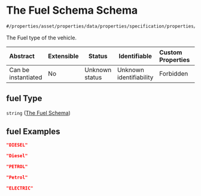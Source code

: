 # The Fuel Schema Schema

```txt
#/properties/asset/properties/data/properties/specification/properties/fuel#/properties/asset/properties/data/properties/specification/properties/fuel
```

The Fuel type of the vehicle.


| Abstract            | Extensible | Status         | Identifiable            | Custom Properties | Additional Properties | Access Restrictions | Defined In                                                                                          |
| :------------------ | ---------- | -------------- | ----------------------- | :---------------- | --------------------- | ------------------- | --------------------------------------------------------------------------------------------------- |
| Can be instantiated | No         | Unknown status | Unknown identifiability | Forbidden         | Allowed               | none                | [policy_transaction.schema.json\*](../../out/policy_transaction.schema.json "open original schema") |

## fuel Type

`string` ([The Fuel Schema](policy_transaction-properties-the-asset-schema-properties-the-asset-data-schema-properties-the-specification-schema-properties-the-fuel-schema.md))

## fuel Examples

```json
"DIESEL"
```

```json
"Diesel"
```

```json
"PETROL"
```

```json
"Petrol"
```

```json
"ELECTRIC"
```
